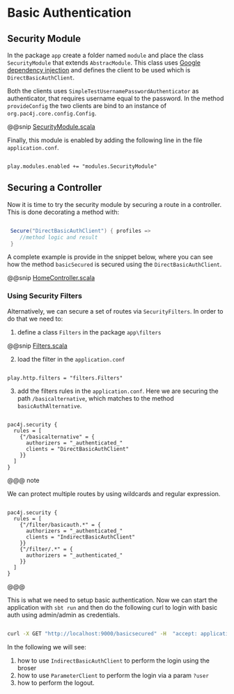 # Basic Authentication

## Security Module

In the package `app` create a folder named `module` and place the class `SecurityModule` that extends `AbstracModule`.
This class uses [Google dependency injection](https://github.com/google/guice) and defines the client to be used which is
`DirectBasicAuthClient`. 

Both the clients uses `SimpleTestUsernamePasswordAuthenticator` as authenticator, that requires username equal to the password. 
In the method `provideConfig` the two clients are bind to an instance of `org.pac4j.core.config.Config`.

@@snip [SecurityModule.scala](../modules/SecurityModule.scala)

Finally, this module is enabled by adding the following line in the file `application.conf`.

```hocon

play.modules.enabled += "modules.SecurityModule"

```

## Securing a Controller

Now it is time to try the security module by securing a route in a controller. This is done decorating a method with:

```scala

 Secure("DirectBasicAuthClient") { profiles =>
    //method logic and result
 }
```

A complete example is provide in the snippet below, where you can see how the method `basicSecured` is secured using the `DirectBasicAuthClient`.

@@snip [HomeController.scala](../controllers/HomeController.scala)

### Using Security Filters

Alternatively, we can secure a set of routes via `SecurityFilters`. In order to do that we need to:

1. define a class `Filters` in the package `app\filters`

@@snip [Filters.scala](../filters/Filters.scala)

2. load the filter in the `application.conf`

```hocon

play.http.filters = "filters.Filters"
```

3. add the filters rules in the `application.conf`. Here we are securing the path `/basicalternative`, which matches to the method `basicAuthAlternative`.

```hocon

pac4j.security {
  rules = [
    {"/basicalternative" = {
      authorizers = "_authenticated_"
      clients = "DirectBasicAuthClient"
    }}
  ]
}
```

@@@ note

We can protect multiple routes by using wildcards and regular expression.

```hocon

pac4j.security {
  rules = [
    {"/filter/basicauth.*" = {
      authorizers = "_authenticated_"
      clients = "IndirectBasicAuthClient"
    }}
    {"/filter/.*" = {
      authorizers = "_authenticated_"
    }}
  ]
}

```

@@@

This is what we need to setup basic authentication. 
Now we can start the application with `sbt run` and then do the following curl to login with basic auth using admin/admin as credentials.

```bash

curl -X GET "http://localhost:9000/basicsecured" -H  "accept: application/json" -H  "Authorization: Basic YWRtaW46YWRtaW4="

```

In the following we will see:

1. how to use `IndirectBasicAuthClient` to perform the login using the broser
2. how to use `ParameterClient` to perform the login via a param `?user`
3. how to perform the logout.







